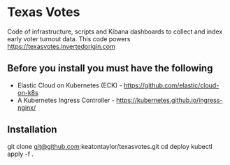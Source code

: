 # Texas Votes
Code of infrastructure, scripts and Kibana dashboards to collect and index early voter turnout data. This code powers https://texasvotes.invertedorigin.com

## Before you install you must have the following
* Elastic Cloud on Kubernetes (ECK) - https://github.com/elastic/cloud-on-k8s
* A Kubernetes Ingress Controller - https://kubernetes.github.io/ingress-nginx/

## Installation
git clone git@github.com:keatontaylor/texasvotes.git
cd deploy
kubectl apply -f .

